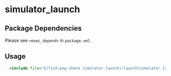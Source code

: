 # simulator_launch

## Package Dependencies

Please see `<exec_depend>` in `package.xml`.

## Usage

```xml
  <include file="$(find-pkg-share simulator_launch)/launch/simulator.launch.xml"/>
```
